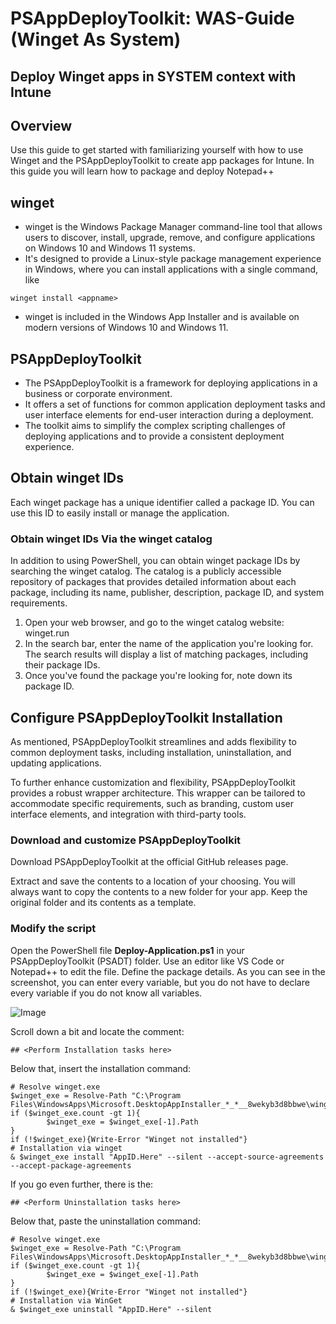 # PSAppDeployToolkit: WAS-Guide (Winget As System)
## Deploy Winget apps in SYSTEM context with Intune

## **Overview**

Use this guide to get started with familiarizing yourself with how to use Winget and the PSAppDeployToolkit to create app packages for Intune. In this guide you will learn how to package and deploy Notepad++

## **winget**

- winget is the Windows Package Manager command-line tool that allows users to discover, install, upgrade, remove, and configure applications on Windows 10 and Windows 11 systems.
- It's designed to provide a Linux-style package management experience in Windows, where you can install applications with a single command, like 
```
winget install <appname>
```


- winget is included in the Windows App Installer and is available on modern versions of Windows 10 and Windows 11.

## **PSAppDeployToolkit**

- The PSAppDeployToolkit is a framework for deploying applications in a business or corporate environment.
- It offers a set of functions for common application deployment tasks and user interface elements for end-user interaction during a deployment.
- The toolkit aims to simplify the complex scripting challenges of deploying applications and to provide a consistent deployment experience.

## **Obtain winget IDs**

Each winget package has a unique identifier called a package ID. You can use this ID to easily install or manage the application.


### **Obtain winget IDs Via the winget catalog**

In addition to using PowerShell, you can obtain winget package IDs by searching the winget catalog. The catalog is a publicly accessible repository of packages that provides detailed information about each package, including its name, publisher, description, package ID, and system requirements.

1. Open your web browser, and go to the winget catalog website: winget.run
2. In the search bar, enter the name of the application you're looking for. The search results will display a list of matching packages, including their package IDs.
3. Once you've found the package you're looking for, note down its package ID.

## **Configure PSAppDeployToolkit Installation**

As mentioned, PSAppDeployToolkit streamlines and adds flexibility to common deployment tasks, including installation, uninstallation, and updating applications.

To further enhance customization and flexibility, PSAppDeployToolkit provides a robust wrapper architecture. This wrapper can be tailored to accommodate specific requirements, such as branding, custom user interface elements, and integration with third-party tools.

### **Download and customize PSAppDeployToolkit**

Download PSAppDeployToolkit at the official GitHub releases page.

Extract and save the contents to a location of your choosing. You will always want to copy the contents to a new folder for your app. Keep the original folder and its contents as a template.

### **Modify the script**

Open the PowerShell file **Deploy-Application.ps1** in your PSAppDeployToolkit (PSADT) folder. Use an editor like VS Code or Notepad++ to edit the file. Define the package details. As you can see in the screenshot, you can enter every variable, but you do not have to declare every variable if you do not know all variables.

![Image](https://s3.amazonaws.com/cdn.freshdesk.com/data/helpdesk/attachments/production/153008899728/original/WKRVJdrMmdHenrIulfKxq_mj51Ri2xKiCQ.jpg)

Scroll down a bit and locate the comment:

 `## <Perform Installation tasks here>`
 
Below that, insert the installation command:

```
# Resolve winget.exe
$winget_exe = Resolve-Path "C:\Program Files\WindowsApps\Microsoft.DesktopAppInstaller_*_*__8wekyb3d8bbwe\winget.exe"
if ($winget_exe.count -gt 1){
        $winget_exe = $winget_exe[-1].Path
}
if (!$winget_exe){Write-Error "Winget not installed"}
# Installation via winget
& $winget_exe install "AppID.Here" --silent --accept-source-agreements --accept-package-agreements

```

If you go even further, there is the: 

`## <Perform Uninstallation tasks here>`

Below that, paste the uninstallation command:

```
# Resolve winget.exe
$winget_exe = Resolve-Path "C:\Program Files\WindowsApps\Microsoft.DesktopAppInstaller_*_*__8wekyb3d8bbwe\winget.exe"
if ($winget_exe.count -gt 1){
        $winget_exe = $winget_exe[-1].Path
}
if (!$winget_exe){Write-Error "Winget not installed"}
# Installation via WinGet
& $winget_exe uninstall "AppID.Here" --silent

```

